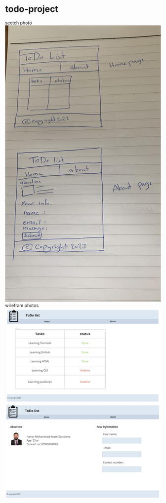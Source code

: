 # todo-project
scetch photo 
![scetch1](./Readme/scetch.jpeg)
wirefram photos
![wireframe1](./Readme/ToDo%20website%20Home%20page.jpg)
![wireframe2](./Readme/ToDo%20website%20About%20page.jpg)


